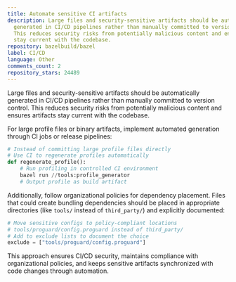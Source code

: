 ```yaml
---
title: Automate sensitive CI artifacts
description: Large files and security-sensitive artifacts should be automatically
  generated in CI/CD pipelines rather than manually committed to version control.
  This reduces security risks from potentially malicious content and ensures artifacts
  stay current with the codebase.
repository: bazelbuild/bazel
label: CI/CD
language: Other
comments_count: 2
repository_stars: 24489
---
```


Large files and security-sensitive artifacts should be automatically generated in CI/CD pipelines rather than manually committed to version control. This reduces security risks from potentially malicious content and ensures artifacts stay current with the codebase.

For large profile files or binary artifacts, implement automated generation through CI jobs or release pipelines:

```python
# Instead of committing large profile files directly
# Use CI to regenerate profiles automatically
def regenerate_profile():
    # Run profiling in controlled CI environment
    bazel run //tools:profile_generator
    # Output profile as build artifact
```

Additionally, follow organizational policies for dependency placement. Files that could create bundling dependencies should be placed in appropriate directories (like `tools/` instead of `third_party/`) and explicitly documented:

```python
# Move sensitive configs to policy-compliant locations
# tools/proguard/config.proguard instead of third_party/
# Add to exclude lists to document the choice
exclude = ["tools/proguard/config.proguard"]
```

This approach ensures CI/CD security, maintains compliance with organizational policies, and keeps sensitive artifacts synchronized with code changes through automation.